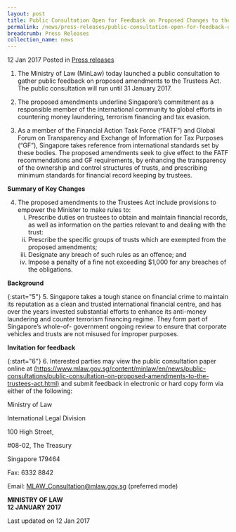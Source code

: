 ```yaml
---
layout: post
title: Public Consultation Open for Feedback on Proposed Changes to the Trustees Act
permalink: /news/press-releases/public-consultation-open-for-feedback-on-proposed-changes-to-the
breadcrumb: Press Releases
collection_name: news
---
```


12 Jan 2017 Posted in [Press releases](/news/press-releases)


1. The Ministry of Law (MinLaw) today launched a public consultation to gather public feedback on proposed amendments to the Trustees Act. The public consultation will run until 31 January 2017.


2. The proposed amendments underline Singapore’s commitment as a responsible member of the international community to global efforts in countering money laundering, terrorism financing and tax evasion.


3. As a member of the Financial Action Task Force (“FATF”) and Global Forum on Transparency and Exchange of Information for Tax Purposes (“GF”), Singapore takes reference from international standards set by these bodies. The proposed amendments seek to give effect to the FATF recommendations and GF requirements, by enhancing the transparency of the ownership and control structures of trusts, and prescribing minimum standards for financial record keeping by trustees.


**Summary of Key Changes**

<ol start="4">
<li>The proposed amendments to the Trustees Act include provisions to empower the Minister to make rules to:

<ol style="list-style-type: lower-roman;">
<li>Prescribe duties on trustees to obtain and maintain financial records, as well as information on the parties relevant to and dealing with the trust:</li>
<li>Prescribe the specific groups of trusts which are exempted from the proposed amendments;</li>
<li>Designate any breach of such rules as an offence; and</li>
<li>Impose a penalty of a fine not exceeding $1,000 for any breaches of the obligations.</li>
</ol>
</li>
</ol>

**Background**

{:start="5"}
5. Singapore takes a tough stance on financial crime to maintain its reputation as a clean and trusted international financial centre, and has over the years invested substantial efforts to enhance its anti-money laundering and counter terrorism financing regime. They form part of Singapore’s whole-of- government ongoing review to ensure that corporate vehicles and trusts are not misused for improper purposes.


**Invitation for feedback**

{:start="6"}
6. Interested parties may view the public consultation paper online at [(https://www.mlaw.gov.sg/content/minlaw/en/news/public-consultations/public-consultation-on-proposed-amendments-to-the-trustees-act.html)](/news/public-consultations/public-consultation-on-proposed-amendments-to-the-trustees-act) and submit feedback in electronic or hard copy form via either of the following:


<p class="right-side-updated">Ministry of Law</p>  
<p class="right-side-updated">International Legal Division</p>  
<p class="right-side-updated">100 High Street,</p>  
<p class="right-side-updated">#08-02, The Treasury</p>  
<p class="right-side-updated">Singapore 179464</p>  
<p class="right-side-updated">Fax: 6332 8842</p>  
<p class="right-side-updated">Email: <a href="mailto:MLAW_Consultation@mlaw.gov.sg">MLAW_Consultation@mlaw.gov.sg</a> (preferred mode)</p>

**MINISTRY OF LAW**  
**12 JANUARY 2017**

<p class="right-side-updated">Last updated on 12 Jan 2017</p>

